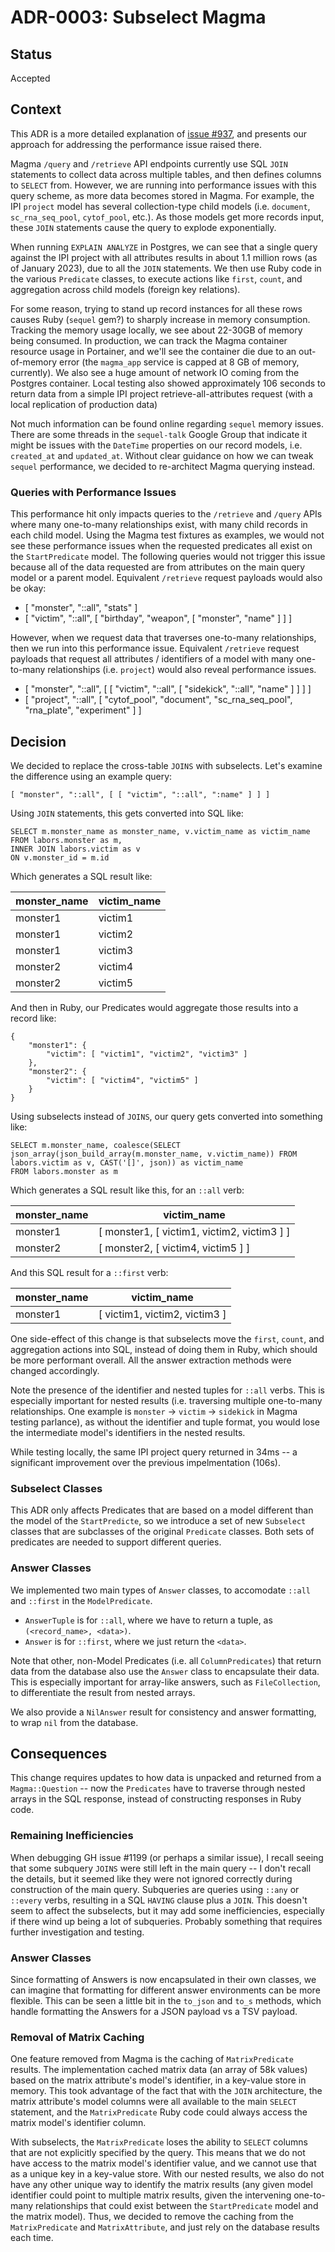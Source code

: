 # ADR-0003: Subselect Magma

## Status

Accepted

## Context

This ADR is a more detailed explanation of [issue #937](https://github.com/mountetna/monoetna/issues/937), and presents our approach for addressing the performance issue raised there.

Magma `/query` and `/retrieve` API endpoints currently use SQL `JOIN` statements to collect data across multiple tables, and then defines columns to `SELECT` from. However, we are running into performance issues with this query scheme, as more data becomes stored in Magma. For example, the IPI `project` model has several collection-type child models (i.e. `document`, `sc_rna_seq_pool`, `cytof_pool`, etc.). As those models get more records input, these `JOIN` statements cause the query to explode exponentially.

When running `EXPLAIN ANALYZE` in Postgres, we can see that a single query against the IPI project with all attributes results in about 1.1 million rows (as of January 2023), due to all the `JOIN` statements. We then use Ruby code in the various `Predicate` classes, to execute actions like `first`, `count`, and aggregation across child models (foreign key relations).

For some reason, trying to stand up record instances for all these rows causes Ruby (`sequel` gem?) to sharply increase in memory consumption. Tracking the memory usage locally, we see about 22-30GB of memory being consumed. In production, we can track the Magma container resource usage in Portainer, and we'll see the container die due to an out-of-memory error (the `magma_app` service is capped at 8 GB of memory, currently). We also see a huge amount of network IO coming from the Postgres container. Local testing also showed approximately 106 seconds to return data from a simple IPI project retrieve-all-attributes request (with a local replication of production data)

Not much information can be found online regarding `sequel` memory issues. There are some threads in the `sequel-talk` Google Group that indicate it might be issues with the `DateTime` properties on our record models, i.e. `created_at` and `updated_at`. Without clear guidance on how we can tweak `sequel` performance, we decided to re-architect Magma querying instead.

### Queries with Performance Issues

This performance hit only impacts queries to the `/retrieve` and `/query` APIs where many one-to-many relationships exist, with many child records in each child model. Using the Magma test fixtures as examples, we would not see these performance issues when the requested predicates all exist on the `StartPredicate` model. The following queries would not trigger this issue because all of the data requested are from attributes on the main query model or a parent model. Equivalent `/retrieve` request payloads would also be okay:

- [ "monster", "::all", "stats" ]
- [ "victim", "::all", [ "birthday", "weapon", [ "monster", "name" ] ] ]

However, when we request data that traverses one-to-many relationships, then we run into this performance issue. Equivalent `/retrieve` request payloads that request all attributes / identifiers of a model with many one-to-many relationships (i.e. `project`) would also reveal performance issues.

- [ "monster", "::all", [ [ "victim", "::all", [ "sidekick", "::all", "name" ] ] ] ]
- [ "project", "::all", [ "cytof_pool", "document", "sc_rna_seq_pool", "rna_plate", "experiment" ] ]

## Decision

We decided to replace the cross-table `JOINS` with subselects. Let's examine the difference using an example query:

```
[ "monster", "::all", [ [ "victim", "::all", ":name" ] ] ]
```

Using `JOIN` statements, this gets converted into SQL like:

```
SELECT m.monster_name as monster_name, v.victim_name as victim_name
FROM labors.monster as m,
INNER JOIN labors.victim as v
ON v.monster_id = m.id
```

Which generates a SQL result like:

| monster_name | victim_name |
| ------------ | ----------- |
| monster1     | victim1     |
| monster1     | victim2     |
| monster1     | victim3     |
| monster2     | victim4     |
| monster2     | victim5     |

And then in Ruby, our Predicates would aggregate those results into a record like:

```
{
    "monster1": {
        "victim": [ "victim1", "victim2", "victim3" ]
    },
    "monster2": {
        "victim": [ "victim4", "victim5" ]
    }
}
```

Using subselects instead of `JOINS`, our query gets converted into something like:

```
SELECT m.monster_name, coalesce(SELECT json_array(json_build_array(m.monster_name, v.victim_name)) FROM labors.victim as v, CAST('[]', json)) as victim_name
FROM labors.monster as m
```

Which generates a SQL result like this, for an `::all` verb:

| monster_name | victim_name                                 |
| ------------ | ------------------------------------------- |
| monster1     | [ monster1, [ victim1, victim2, victim3 ] ] |
| monster2     | [ monster2, [ victim4, victim5 ] ]          |

And this SQL result for a `::first` verb:

| monster_name | victim_name                   |
| ------------ | ----------------------------- |
| monster1     | [ victim1, victim2, victim3 ] |

One side-effect of this change is that subselects move the `first`, `count`, and aggregation actions into SQL, instead of doing them in Ruby, which should be more performant overall. All the answer extraction methods were changed accordingly.

Note the presence of the identifier and nested tuples for `::all` verbs. This is especially important for nested results (i.e. traversing multiple one-to-many relationships. One example is `monster` -> `victim` -> `sidekick` in Magma testing parlance), as without the identifier and tuple format, you would lose the intermediate model's identifiers in the nested results.

While testing locally, the same IPI project query returned in 34ms -- a significant improvement over the previous impelmentation (106s).

### Subselect Classes

This ADR only affects Predicates that are based on a model different than the model of the `StartPredicte`, so we introduce a set of new `Subselect` classes that are subclasses of the original `Predicate` classes. Both sets of predicates are needed to support different queries.

### Answer Classes

We implemented two main types of `Answer` classes, to accomodate `::all` and `::first` in the `ModelPredicate`.

- `AnswerTuple` is for `::all`, where we have to return a tuple, as `(<record_name>, <data>)`.
- `Answer` is for `::first`, where we just return the `<data>`.

Note that other, non-Model Predicates (i.e. all `ColumnPredicates`) that return data from the database also use the `Answer` class to encapsulate their data. This is especially important for array-like answers, such as `FileCollection`, to differentiate the result from nested arrays.

We also provide a `NilAnswer` result for consistency and answer formatting, to wrap `nil` from the database.

## Consequences

This change requires updates to how data is unpacked and returned from a `Magma::Question` -- now the `Predicates` have to traverse through nested arrays in the SQL response, instead of constructing responses in Ruby code.

### Remaining Inefficiencies

When debugging GH issue #1199 (or perhaps a similar issue), I recall seeing that some subquery `JOINS` were still left in the main query -- I don't recall the details, but it seemed like they were not ignored correctly during construction of the main query. Subqueries are queries using `::any` or `::every` verbs, resulting in a SQL `HAVING` clause plus a `JOIN`. This doesn't seem to affect the subselects, but it may add some inefficiencies, especially if there wind up being a lot of subqueries. Probably something that requires further investigation and testing.

### Answer Classes

Since formatting of Answers is now encapsulated in their own classes, we can imagine that formatting for different answer environments can be more flexible. This can be seen a little bit in the `to_json` and `to_s` methods, which handle formatting the Answers for a JSON payload vs a TSV payload.

### Removal of Matrix Caching

One feature removed from Magma is the caching of `MatrixPredicate` results. The implementation cached matrix data (an array of 58k values) based on the matrix attribute's model's identifier, in a key-value store in memory. This took advantage of the fact that with the `JOIN` architecture, the matrix attribute's model columns were all available to the main `SELECT` statement, and the `MatrixPredicate` Ruby code could always access the matrix model's identifier column.

With subselects, the `MatrixPredicate` loses the ability to `SELECT` columns that are not explicitly specified by the query. This means that we do not have access to the matrix model's identifier value, and we cannot use that as a unique key in a key-value store. With our nested results, we also do not have any other unique way to identify the matrix results (any given model identifier could point to multiple matrix results, given the intervening one-to-many relationships that could exist between the `StartPredicate` model and the matrix model). Thus, we decided to remove the caching from the `MatrixPredicate` and `MatrixAttribute`, and just rely on the database results each time.
